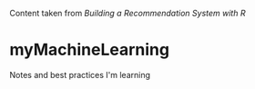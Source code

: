 Content taken from <cite>Building a Recommendation System with R</cite>

# myMachineLearning
Notes and best practices I'm learning
